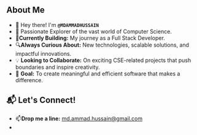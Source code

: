 ## About Me
- 👋 Hey there! I'm **`@MDAMMADHUSSAIN`**
- 🚀 Passionate Explorer of the vast world of Computer Science.
- 🌱**Currently Building:** My journey as a Full Stack Developer.
- 🔍**Always Curious About:** New technologies, scalable solutions, and impactful innovations.
- 💡 **Looking to Collaborate:** On exciting CSE-related projects that push boundaries and inspire creativity.
- 🎯 **Goal:** To create meaningful and efficient software that makes a difference.

## 📬 Let's Connect!
- 📫**Drop me a line:** md.ammad.hussain@gmail.com
- 

<!---
MDAMMADHUSSAIN/MDAMMADHUSSAIN is a ✨ special ✨ repository because its `README.md` (this file) appears on your GitHub profile.
You can click the Preview link to take a look at your changes.
--->
